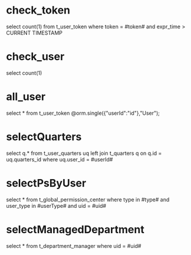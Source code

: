 check_token
===
select count(1) from t_user_token where token = #token# and expr_time >  CURRENT TIMESTAMP

check_user
===
select count(1)

all_user
===
select * from t_user_token
@orm.single({"userId":"id"},"User");  

selectQuarters
===
select q.* from t_user_quarters uq left join t_quarters q on q.id = uq.quarters_id
where uq.user_id = #userId#

selectPsByUser
===
select * from t_global_permission_center where type in #type# and user_type in #userType# and uid = #uid#

selectManagedDepartment
===
select * from t_department_manager where uid = #uid#
